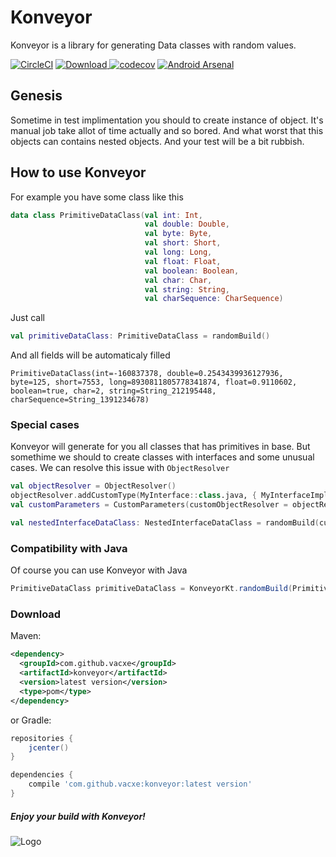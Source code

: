 # Konveyor
Konveyor is a library for generating Data classes with random values.

[![CircleCI](https://circleci.com/gh/vacxe/Konveyor.svg?style=svg)](https://circleci.com/gh/vacxe/Konveyor)
[![Download](https://api.bintray.com/packages/vacxe2/maven/Konveyor/images/download.svg) ](https://bintray.com/vacxe2/maven/Konveyor/_latestVersion)
[![codecov](https://codecov.io/gh/vacxe/Konveyor/branch/master/graph/badge.svg)](https://codecov.io/gh/vacxe/Konveyor)
[![Android Arsenal](https://img.shields.io/badge/Android%20Arsenal-Konveyor-brightgreen.svg?style=flat)](https://android-arsenal.com/details/1/7140)

## Genesis

Sometime in test implimentation you should to create instance of object. It's manual job take allot of time actually and so bored. And what worst that this objects can contains nested objects. And your test will be a bit rubbish.


## How to use Konveyor

For example you have some class like this

```kotlin
data class PrimitiveDataClass(val int: Int,
                              val double: Double,
                              val byte: Byte,
                              val short: Short,
                              val long: Long,
                              val float: Float,
                              val boolean: Boolean,
                              val char: Char,
                              val string: String,
                              val charSequence: CharSequence)
```

Just call 

```kotlin
val primitiveDataClass: PrimitiveDataClass = randomBuild()
```

And all fields will be automaticaly filled

```
PrimitiveDataClass(int=-160837378, double=0.2543439936127936, byte=125, short=7553, long=8930811805778341874, float=0.9110602, boolean=true, char=2, string=String_212195448, charSequence=String_1391234678)
```

### Special cases

Konveyor will generate for you all classes that has primitives in base. But somethime we should to create classes with interfaces and some unusual cases. We can resolve this issue with `ObjectResolver`

```kotlin
val objectResolver = ObjectResolver()
objectResolver.addCustomType(MyInterface::class.java, { MyInterfaceImpl() })
val customParameters = CustomParameters(customObjectResolver = objectResolver)

val nestedInterfaceDataClass: NestedInterfaceDataClass = randomBuild(customParameters = customParameters)
```

### Compatibility with Java

Of course you can use Konveyor with Java

```java
PrimitiveDataClass primitiveDataClass = KonveyorKt.randomBuild(PrimitiveDataClass.class);
```

### Download
Maven:

```xml
<dependency>
  <groupId>com.github.vacxe</groupId>
  <artifactId>konveyor</artifactId>
  <version>latest version</version>
  <type>pom</type>
</dependency>
```
or Gradle:

```groovy
repositories {
    jcenter()
}

dependencies {
    compile 'com.github.vacxe:konveyor:latest version'
}
```

##### Enjoy your build with Konveyor!

![Logo](https://user-images.githubusercontent.com/2812510/45409134-8b1cba00-b698-11e8-9d43-19d1f7fe19dc.png)
